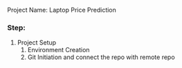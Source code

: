 Project Name: Laptop Price Prediction 

### Step:
  1. Project Setup 
     1. Environment Creation 
     2. Git Initiation and connect the repo with remote repo 
